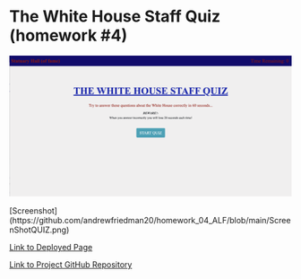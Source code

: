 # The White House Staff Quiz (homework #4)



<p>
  <img src="https://github.com/andrewfriedman20/homework_04_ALF/blob/main/ScreenShotQUIZ.png"/>
</p>
[Screenshot] (https://github.com/andrewfriedman20/homework_04_ALF/blob/main/ScreenShotQUIZ.png)

[Link to Deployed Page](https://andrewfriedman20.github.io/homework_04_ALF/)


[Link to Project GitHub Repository](https://github.com/andrewfriedman20/homework_04_ALF)

